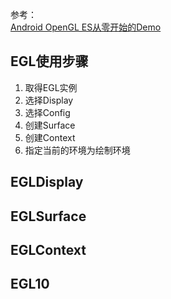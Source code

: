 参考：  
[Android OpenGL ES从零开始的Demo](https://github.com/doggycoder/AndroidOpenGLDemo)  
## EGL使用步骤
1. 取得EGL实例  
2. 选择Display  
3. 选择Config  
4. 创建Surface  
5. 创建Context  
6. 指定当前的环境为绘制环境  

## EGLDisplay
## EGLSurface
## EGLContext
## EGL10
